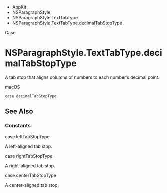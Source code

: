 

- AppKit
- NSParagraphStyle
- NSParagraphStyle.TextTabType
-  NSParagraphStyle.TextTabType.decimalTabStopType 

Case

# NSParagraphStyle.TextTabType.decimalTabStopType

A tab stop that aligns columns of numbers to each number’s decimal point.

macOS

``` source
case decimalTabStopType
```

## See Also

### Constants

case leftTabStopType

A left-aligned tab stop.

case rightTabStopType

A right-aligned tab stop.

case centerTabStopType

A center-aligned tab stop.

